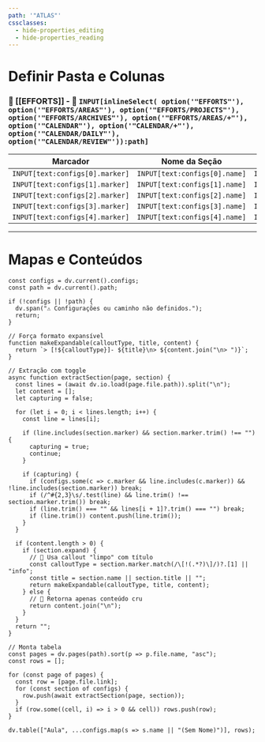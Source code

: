 ```yaml
---
path: '"ATLAS"'
cssclasses:
  - hide-properties_editing
  - hide-properties_reading
---
```


# Definir Pasta e Colunas

### 💼 [[EFFORTS]] -  📁 `INPUT[inlineSelect( option('"EFFORTS"'), option('"EFFORTS/AREAS"'), option('"EFFORTS/PROJECTS"'), option('"EFFORTS/ARCHIVES"'), option('"EFFORTS/AREAS/+"'), option('"CALENDAR"'), option('"CALENDAR/+"'), option('"CALENDAR/DAILY"'), option('"CALENDAR/REVIEW"')):path]`

| Marcador                        | Nome da Seção                 | Expandir na Tabela?               |
| ------------------------------- | ----------------------------- | --------------------------------- |
| `INPUT[text:configs[0].marker]` | `INPUT[text:configs[0].name]` | `INPUT[toggle:configs[0].expand]` |
| `INPUT[text:configs[1].marker]` | `INPUT[text:configs[1].name]` | `INPUT[toggle:configs[1].expand]` |
| `INPUT[text:configs[2].marker]` | `INPUT[text:configs[2].name]` | `INPUT[toggle:configs[2].expand]` |
| `INPUT[text:configs[3].marker]` | `INPUT[text:configs[3].name]` | `INPUT[toggle:configs[3].expand]` |
| `INPUT[text:configs[4].marker]` | `INPUT[text:configs[4].name]` | `INPUT[toggle:configs[4].expand]` |


---

# Mapas e Conteúdos


```dataviewjs
const configs = dv.current().configs;
const path = dv.current().path;

if (!configs || !path) {
  dv.span("⚠️ Configurações ou caminho não definidos.");
  return;
}

// Força formato expansível
function makeExpandable(calloutType, title, content) {
  return `> [!${calloutType}]- ${title}\n> ${content.join("\n> ")}`;
}

// Extração com toggle
async function extractSection(page, section) {
  const lines = (await dv.io.load(page.file.path)).split("\n");
  let content = [];
  let capturing = false;

  for (let i = 0; i < lines.length; i++) {
    const line = lines[i];

    if (line.includes(section.marker) && section.marker.trim() !== "") {
      capturing = true;
      continue;
    }

    if (capturing) {
      if (configs.some(c => c.marker && line.includes(c.marker)) && !line.includes(section.marker)) break;
      if (/^#{2,3}\s/.test(line) && line.trim() !== section.marker.trim()) break;
      if (line.trim() === "" && lines[i + 1]?.trim() === "") break;
      if (line.trim()) content.push(line.trim());
    }
  }

  if (content.length > 0) {
    if (section.expand) {
      // 🔹 Usa callout "limpo" com título
      const calloutType = section.marker.match(/\[!(.*?)\]/)?.[1] || "info";
      const title = section.name || section.title || "";
      return makeExpandable(calloutType, title, content);
    } else {
      // 🔹 Retorna apenas conteúdo cru
      return content.join("\n");
    }
  }
  return "";
}

// Monta tabela
const pages = dv.pages(path).sort(p => p.file.name, "asc");
const rows = [];

for (const page of pages) {
  const row = [page.file.link];
  for (const section of configs) {
    row.push(await extractSection(page, section));
  }
  if (row.some((cell, i) => i > 0 && cell)) rows.push(row);
}

dv.table(["Aula", ...configs.map(s => s.name || "(Sem Nome)")], rows);

```